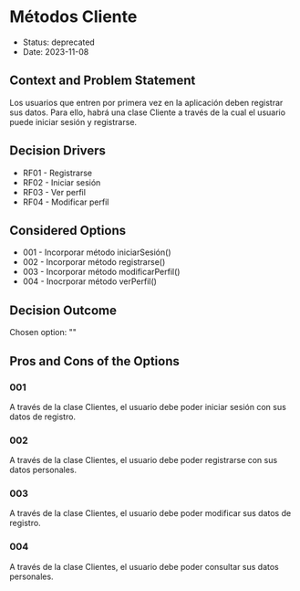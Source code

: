 # Métodos Cliente

* Status: deprecated
* Date: 2023-11-08

## Context and Problem Statement

Los usuarios que entren por primera vez en la aplicación deben registrar sus datos. Para ello, habrá una clase Cliente a través de la cual el usuario puede iniciar sesión y registrarse.

## Decision Drivers

* RF01 - Registrarse
* RF02 - Iniciar sesión
* RF03 - Ver perfil
* RF04 - Modificar perfil

## Considered Options

* 001 - Incorporar método iniciarSesión()
* 002 - Incorporar método registrarse()
* 003 - Incorporar método modificarPerfil()
* 004 - Inocrporar método verPerfil()

## Decision Outcome

Chosen option: ""

## Pros and Cons of the Options

### 001

A través de la clase Clientes, el usuario debe poder iniciar sesión con sus datos de registro.

### 002

A través de la clase Clientes, el usuario debe poder registrarse con sus datos personales.

### 003

A través de la clase Clientes, el usuario debe poder modificar sus datos de registro.

### 004

A través de la clase Clientes, el usuario debe poder consultar sus datos personales.
